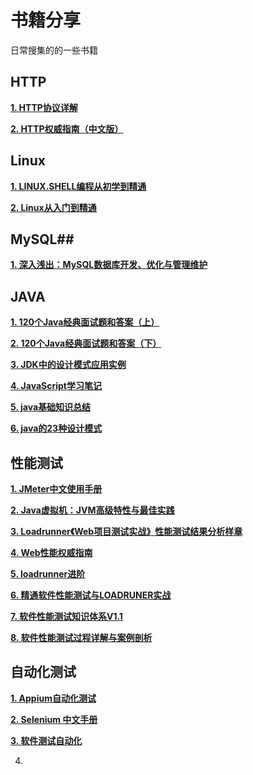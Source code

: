 # 书籍分享 #
日常搜集的的一些书籍

## HTTP ##
**[1. HTTP协议详解](https://github.com/StrawberryFlavor/Test-books/blob/master/%E5%85%B3%E4%BA%8EHTTP/HTTP%E5%8D%8F%E8%AE%AE%E8%AF%A6%E8%A7%A3.pdf)**

**[2. HTTP权威指南（中文版）](https://github.com/StrawberryFlavor/Test-books/blob/master/%E5%85%B3%E4%BA%8EHTTP/HTTP%E6%9D%83%E5%A8%81%E6%8C%87%E5%8D%97%EF%BC%88%E4%B8%AD%E6%96%87%E7%89%88%EF%BC%89.pdf)**


## Linux ##
**[1. LINUX.SHELL编程从初学到精通](https://github.com/StrawberryFlavor/Test-books/blob/master/%E5%85%B3%E4%BA%8ELinux/LINUX.SHELL%E7%BC%96%E7%A8%8B%E4%BB%8E%E5%88%9D%E5%AD%A6%E5%88%B0%E7%B2%BE%E9%80%9A.pdf)**

**[2. Linux从入门到精通](https://github.com/StrawberryFlavor/Test-books/blob/master/%E5%85%B3%E4%BA%8ELinux/Linux%E4%BB%8E%E5%85%A5%E9%97%A8%E5%88%B0%E7%B2%BE%E9%80%9A.pdf)**

## MySQL##
**[1. 深入浅出：MySQL数据库开发、优化与管理维护](https://github.com/StrawberryFlavor/Test-books/blob/master/%E5%85%B3%E4%BA%8EMySQL/%E6%B7%B1%E5%85%A5%E6%B5%85%E5%87%BA%EF%BC%9AMySQL%E6%95%B0%E6%8D%AE%E5%BA%93%E5%BC%80%E5%8F%91%E3%80%81%E4%BC%98%E5%8C%96%E4%B8%8E%E7%AE%A1%E7%90%86%E7%BB%B4%E6%8A%A4.pdf)**

## JAVA ##
**[1. 120个Java经典面试题和答案（上）](https://github.com/StrawberryFlavor/Test-books/blob/master/%E5%85%B3%E4%BA%8Ejava/120%E4%B8%AAJava%E7%BB%8F%E5%85%B8%E9%9D%A2%E8%AF%95%E9%A2%98%E5%92%8C%E7%AD%94%E6%A1%88%EF%BC%88%E4%B8%8A%EF%BC%89.pdf)**

**[2. 120个Java经典面试题和答案（下）](https://github.com/StrawberryFlavor/Test-books/blob/master/%E5%85%B3%E4%BA%8Ejava/120%E4%B8%AAJava%E7%BB%8F%E5%85%B8%E9%9D%A2%E8%AF%95%E9%A2%98%E5%92%8C%E7%AD%94%E6%A1%88%EF%BC%88%E4%B8%8B%EF%BC%89.pdf)**

**[3. JDK中的设计模式应用实例](https://github.com/StrawberryFlavor/Test-books/blob/master/%E5%85%B3%E4%BA%8Ejava/JDK%E4%B8%AD%E7%9A%84%E8%AE%BE%E8%AE%A1%E6%A8%A1%E5%BC%8F%E5%BA%94%E7%94%A8%E5%AE%9E%E4%BE%8B.pdf)**

**[4. JavaScript学习笔记](https://github.com/StrawberryFlavor/Test-books/blob/master/%E5%85%B3%E4%BA%8Ejava/JavaScript%E5%AD%A6%E4%B9%A0%E7%AC%94%E8%AE%B0.pdf)**

**[5. java基础知识总结](https://github.com/StrawberryFlavor/Test-books/blob/master/%E5%85%B3%E4%BA%8Ejava/java%E5%9F%BA%E7%A1%80%E7%9F%A5%E8%AF%86%E6%80%BB%E7%BB%93.pdf)**

**[6. java的23种设计模式](https://github.com/StrawberryFlavor/Test-books/blob/master/%E5%85%B3%E4%BA%8Ejava/java%E7%9A%8423%E7%A7%8D%E8%AE%BE%E8%AE%A1%E6%A8%A1%E5%BC%8F.pdf)**

## 性能测试 ##
**[1. JMeter中文使用手册](https://github.com/StrawberryFlavor/Test-books/blob/master/%E6%80%A7%E8%83%BD%E6%B5%8B%E8%AF%95%E7%9B%B8%E5%85%B3/JMeter%E4%B8%AD%E6%96%87%E4%BD%BF%E7%94%A8%E6%89%8B%E5%86%8C.pdf)**

**[2. Java虚拟机：JVM高级特性与最佳实践](https://github.com/StrawberryFlavor/Test-books/blob/master/%E6%80%A7%E8%83%BD%E6%B5%8B%E8%AF%95%E7%9B%B8%E5%85%B3/Java%E8%99%9A%E6%8B%9F%E6%9C%BA%EF%BC%9AJVM%E9%AB%98%E7%BA%A7%E7%89%B9%E6%80%A7%E4%B8%8E%E6%9C%80%E4%BD%B3%E5%AE%9E%E8%B7%B5.pdf)**

**[3. Loadrunner《Web项目测试实战》性能测试结果分析样章](https://github.com/StrawberryFlavor/Test-books/blob/master/%E6%80%A7%E8%83%BD%E6%B5%8B%E8%AF%95%E7%9B%B8%E5%85%B3/Loadrunner%E3%80%8AWeb%E9%A1%B9%E7%9B%AE%E6%B5%8B%E8%AF%95%E5%AE%9E%E6%88%98%E3%80%8B%E6%80%A7%E8%83%BD%E6%B5%8B%E8%AF%95%E7%BB%93%E6%9E%9C%E5%88%86%E6%9E%90%E6%A0%B7%E7%AB%A0.pdf)**

**[4. Web性能权威指南](https://github.com/StrawberryFlavor/Test-books/blob/master/%E6%80%A7%E8%83%BD%E6%B5%8B%E8%AF%95%E7%9B%B8%E5%85%B3/Web%E6%80%A7%E8%83%BD%E6%9D%83%E5%A8%81%E6%8C%87%E5%8D%97.pdf)**

**[5. loadrunner进阶](https://github.com/StrawberryFlavor/Test-books/blob/master/%E6%80%A7%E8%83%BD%E6%B5%8B%E8%AF%95%E7%9B%B8%E5%85%B3/loadrunner%E8%BF%9B%E9%98%B6.pdf)**

**[6. 精通软件性能测试与LOADRUNER实战](https://github.com/StrawberryFlavor/Test-books/blob/master/%E6%80%A7%E8%83%BD%E6%B5%8B%E8%AF%95%E7%9B%B8%E5%85%B3/%E7%B2%BE%E9%80%9A%E8%BD%AF%E4%BB%B6%E6%80%A7%E8%83%BD%E6%B5%8B%E8%AF%95%E4%B8%8ELOADRUNER%E5%AE%9E%E6%88%98.pdf)**

**[7. 软件性能测试知识体系V1.1](https://github.com/StrawberryFlavor/Test-books/blob/master/%E6%80%A7%E8%83%BD%E6%B5%8B%E8%AF%95%E7%9B%B8%E5%85%B3/%E8%BD%AF%E4%BB%B6%E6%80%A7%E8%83%BD%E6%B5%8B%E8%AF%95%E7%9F%A5%E8%AF%86%E4%BD%93%E7%B3%BBV1.1.pdf)**

**[8. 软件性能测试过程详解与案例剖析](https://github.com/StrawberryFlavor/Test-books/blob/master/%E6%80%A7%E8%83%BD%E6%B5%8B%E8%AF%95%E7%9B%B8%E5%85%B3/%E8%BD%AF%E4%BB%B6%E6%80%A7%E8%83%BD%E6%B5%8B%E8%AF%95%E8%BF%87%E7%A8%8B%E8%AF%A6%E8%A7%A3%E4%B8%8E%E6%A1%88%E4%BE%8B%E5%89%96%E6%9E%90.pdf)**

## 自动化测试 ##
**[1. Appium自动化测试](https://github.com/StrawberryFlavor/Test-books/blob/master/%E8%87%AA%E5%8A%A8%E5%8C%96%E6%B5%8B%E8%AF%95%E7%9B%B8%E5%85%B3/Appium%E8%87%AA%E5%8A%A8%E5%8C%96%E6%B5%8B%E8%AF%95.pdf)**

**[2. Selenium 中文手册](https://github.com/StrawberryFlavor/Test-books/blob/master/%E8%87%AA%E5%8A%A8%E5%8C%96%E6%B5%8B%E8%AF%95%E7%9B%B8%E5%85%B3/Selenium%20%E4%B8%AD%E6%96%87%E6%89%8B%E5%86%8C.docx)**

**[3. 软件测试自动化](https://github.com/StrawberryFlavor/Test-books/blob/master/%E8%87%AA%E5%8A%A8%E5%8C%96%E6%B5%8B%E8%AF%95%E7%9B%B8%E5%85%B3/%E8%BD%AF%E4%BB%B6%E6%B5%8B%E8%AF%95%E8%87%AA%E5%8A%A8%E5%8C%96.pdf)**

4. 